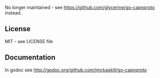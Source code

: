 No longer maintained - see https://github.com/glycerine/go-capnproto instead.

License
-------

MIT - see LICENSE file

Documentation
-------------
In godoc see http://godoc.org/github.com/jmckaskill/go-capnproto
